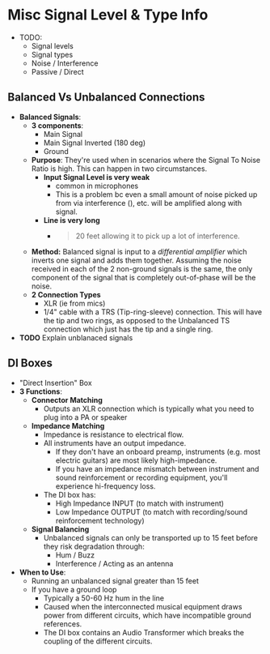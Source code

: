 
Misc Signal Level & Type Info
==============================
- TODO:
	- Signal levels
	- Signal types
	- Noise / Interference
	- Passive / Direct

## Balanced Vs Unbalanced Connections
- **Balanced Signals**:
	-  **3 components**:
		- Main Signal
		- Main Signal Inverted (180 deg)
		- Ground
	- **Purpose**: They're used when in scenarios where the Signal To Noise Ratio is high.  This can happen in two circumstances.
		- **Input Signal Level is very weak**
			- common in microphones 
			- This is a problem bc even a small amount of noise picked up from via interference (<i class="icon-help"></i>), etc. will be amplified along with signal.
		- **Line is very long** 
			- > 20 feet allowing it to pick up a lot of interference.
	- **Method:** Balanced signal is input to a _differential amplifier_ which inverts one signal and adds them together.  Assuming the noise received in each of the 2 non-ground signals is the same, the only component of the signal that is completely out-of-phase will be the noise.
	- **2 Connection Types**
		- XLR (ie from mics)
		- 1/4" cable with a TRS (Tip-ring-sleeve) connection.  This will have the tip and two rings, as opposed to the Unbalanced TS connection which just has the tip and a single ring.
- **TODO** Explain unblanaced signals


## DI Boxes
- "Direct Insertion" Box
- **3 Functions**:
    - **Connector Matching**
        - Outputs an XLR connection which is typically what you need to plug into a PA or speaker
    - **Impedance Matching**
        - Impedance is resistance to electrical flow.  
        - All instruments have an output impedance.
            - If they don't have an onboard preamp, instruments (e.g. most electric guitars) are most likely high-impedance.
            - If you have an impedance mismatch between instrument and sound reinforcement or recording equipment, you'll experience hi-frequency loss.
        - The DI box has:
            -  High Impedance INPUT (to match with instrument)
            - Low Impedance OUTPUT (to match with recording/sound reinforcement technology)
    - **Signal Balancing**
        - Unbalanced signals can only be transported up to 15 feet before they risk degradation through:
            - Hum / Buzz
            - Interference / Acting as an antenna
 - **When to Use**:
	 - Running an unbalanced signal greater than 15 feet
	 - If you have a ground loop
		 - Typically a 50-60 Hz hum in the line
		 - Caused when the interconnected musical equipment draws power from different circuits, which have incompatible ground references.
		 - The DI box contains an Audio Transformer which breaks the coupling of the different circuits.





